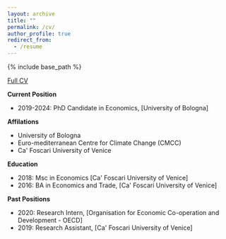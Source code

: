 ```yaml
---
layout: archive
title: ""
permalink: /cv/
author_profile: true
redirect_from:
  - /resume
---
```


{% include base_path %}

[Full CV](https://fpavanello.github.io/files/CV.pdf)

**Current Position**  
- 2019-2024: PhD Candidate in Economics, \[University of Bologna\]


**Affilations**  
- University of Bologna
- Euro-mediterranean Centre for Climate Change (CMCC)
- Ca' Foscari University of Venice


**Education**  
- 2018: Msc in Economics \[Ca' Foscari University of Venice\]
- 2016: BA in Economics and Trade, \[Ca' Foscari University of Venice\]


**Past Positions**  
- 2020: Research Intern, \[Organisation for Economic Co-operation and Development - OECD\]
- 2019: Research Assistant, \[Ca' Foscari University of Venice\]
